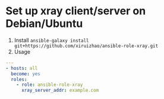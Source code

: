 # Set up xray client/server on Debian/Ubuntu
1. Install `ansible-galaxy install git+https://github.com/xiruizhao/ansible-role-xray.git`
2. Usage
```yaml
---
- hosts: all
  become: yes
  roles:
    - role: ansible-role-xray
      xray_server_addr: example.com
```
